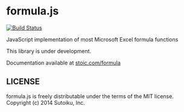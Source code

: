 formula.js
==========

[![Build Status](https://drone.io/github.com/sutoiku/formula.js/status.png)](https://drone.io/github.com/sutoiku/formula.js/latest)

JavaScript implementation of most Microsoft Excel formula functions

This library is under development.

Documentation available at [stoic.com/formula](http://stoic.com/formula)

LICENSE
-------

formula.js is freely distributable under the terms of the MIT license.
Copyright (c) 2014 Sutoiku, Inc.
